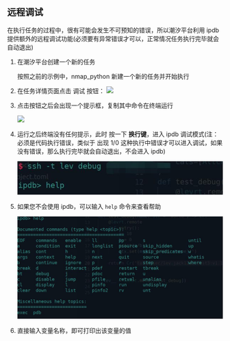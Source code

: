 ## 远程调试

在执行任务的过程中，很有可能会发生不可预知的错误，所以潮汐平台利用 ipdb 提供额外的远程调试功能(必须要有异常错误才可以，正常情况任务执行完毕就会自动退出)

1. 在潮汐平台创建一个新的任务

   按照之前的示例中，nmap_python 新建一个新的任务并开始执行

2. 在任务详情页面点击 调试 按钮：
   ![](/home/alex/local-workspace/lev_doc/img/调试1.png)

3. 点击按钮之后会出现一个提示框，复制其中命令在终端运行

   ![](/home/alex/local-workspace/lev_doc/img/调试2.jpg)

4. 运行之后终端没有任何提示，此时 按一下 **换行键**，进入 ipdb 调试模式(注： 必须是代码执行错误，类似于 出现 1/0 这种执行中错误才可以进入调试，如果没有错误，那么执行完毕就会自动退出，不会进入 ipdb)

   ![](./img/调试3.jpg)

5. 如果您不会使用 ipdb，可以输入 `help`  命令来查看帮助

   ![](./img/调试4.jpg)

6. 直接输入变量名称，即可打印出该变量的值